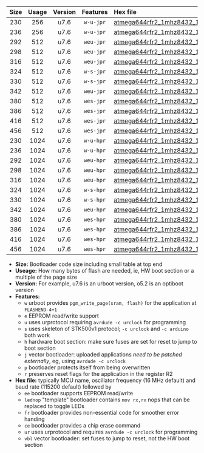 |Size|Usage|Version|Features|Hex file|
|:-:|:-:|:-:|:-:|:--|
|230|256|u7.6|`w-u-jpr`|[atmega644rfr2_1mhz8432_115200bps_ur_vbl.hex](https://raw.githubusercontent.com/stefanrueger/urboot/main//atmega644rfr2_1mhz8432_115200bps_ur_vbl.hex)|
|236|256|u7.6|`w-u-jpr`|[atmega644rfr2_1mhz8432_115200bps_lednop_ur_vbl.hex](https://raw.githubusercontent.com/stefanrueger/urboot/main//atmega644rfr2_1mhz8432_115200bps_lednop_ur_vbl.hex)|
|292|512|u7.6|`weu-jpr`|[atmega644rfr2_1mhz8432_115200bps_ee_ur_vbl.hex](https://raw.githubusercontent.com/stefanrueger/urboot/main//atmega644rfr2_1mhz8432_115200bps_ee_ur_vbl.hex)|
|298|512|u7.6|`weu-jpr`|[atmega644rfr2_1mhz8432_115200bps_ee_lednop_ur_vbl.hex](https://raw.githubusercontent.com/stefanrueger/urboot/main//atmega644rfr2_1mhz8432_115200bps_ee_lednop_ur_vbl.hex)|
|316|512|u7.6|`weu-jpr`|[atmega644rfr2_1mhz8432_115200bps_ee_lednop_fr_ur_vbl.hex](https://raw.githubusercontent.com/stefanrueger/urboot/main//atmega644rfr2_1mhz8432_115200bps_ee_lednop_fr_ur_vbl.hex)|
|324|512|u7.6|`w-s-jpr`|[atmega644rfr2_1mhz8432_115200bps_vbl.hex](https://raw.githubusercontent.com/stefanrueger/urboot/main//atmega644rfr2_1mhz8432_115200bps_vbl.hex)|
|330|512|u7.6|`w-s-jpr`|[atmega644rfr2_1mhz8432_115200bps_lednop_vbl.hex](https://raw.githubusercontent.com/stefanrueger/urboot/main//atmega644rfr2_1mhz8432_115200bps_lednop_vbl.hex)|
|342|512|u7.6|`weu-jpr`|[atmega644rfr2_1mhz8432_115200bps_ee_lednop_fr_ce_ur_vbl.hex](https://raw.githubusercontent.com/stefanrueger/urboot/main//atmega644rfr2_1mhz8432_115200bps_ee_lednop_fr_ce_ur_vbl.hex)|
|380|512|u7.6|`wes-jpr`|[atmega644rfr2_1mhz8432_115200bps_ee_vbl.hex](https://raw.githubusercontent.com/stefanrueger/urboot/main//atmega644rfr2_1mhz8432_115200bps_ee_vbl.hex)|
|386|512|u7.6|`wes-jpr`|[atmega644rfr2_1mhz8432_115200bps_ee_lednop_vbl.hex](https://raw.githubusercontent.com/stefanrueger/urboot/main//atmega644rfr2_1mhz8432_115200bps_ee_lednop_vbl.hex)|
|416|512|u7.6|`wes-jpr`|[atmega644rfr2_1mhz8432_115200bps_ee_lednop_fr_vbl.hex](https://raw.githubusercontent.com/stefanrueger/urboot/main//atmega644rfr2_1mhz8432_115200bps_ee_lednop_fr_vbl.hex)|
|456|512|u7.6|`wes-jpr`|[atmega644rfr2_1mhz8432_115200bps_ee_lednop_fr_ce_vbl.hex](https://raw.githubusercontent.com/stefanrueger/urboot/main//atmega644rfr2_1mhz8432_115200bps_ee_lednop_fr_ce_vbl.hex)|
|230|1024|u7.6|`w-u-hpr`|[atmega644rfr2_1mhz8432_115200bps_ur.hex](https://raw.githubusercontent.com/stefanrueger/urboot/main//atmega644rfr2_1mhz8432_115200bps_ur.hex)|
|236|1024|u7.6|`w-u-hpr`|[atmega644rfr2_1mhz8432_115200bps_lednop_ur.hex](https://raw.githubusercontent.com/stefanrueger/urboot/main//atmega644rfr2_1mhz8432_115200bps_lednop_ur.hex)|
|292|1024|u7.6|`weu-hpr`|[atmega644rfr2_1mhz8432_115200bps_ee_ur.hex](https://raw.githubusercontent.com/stefanrueger/urboot/main//atmega644rfr2_1mhz8432_115200bps_ee_ur.hex)|
|298|1024|u7.6|`weu-hpr`|[atmega644rfr2_1mhz8432_115200bps_ee_lednop_ur.hex](https://raw.githubusercontent.com/stefanrueger/urboot/main//atmega644rfr2_1mhz8432_115200bps_ee_lednop_ur.hex)|
|316|1024|u7.6|`weu-hpr`|[atmega644rfr2_1mhz8432_115200bps_ee_lednop_fr_ur.hex](https://raw.githubusercontent.com/stefanrueger/urboot/main//atmega644rfr2_1mhz8432_115200bps_ee_lednop_fr_ur.hex)|
|324|1024|u7.6|`w-s-hpr`|[atmega644rfr2_1mhz8432_115200bps.hex](https://raw.githubusercontent.com/stefanrueger/urboot/main//atmega644rfr2_1mhz8432_115200bps.hex)|
|330|1024|u7.6|`w-s-hpr`|[atmega644rfr2_1mhz8432_115200bps_lednop.hex](https://raw.githubusercontent.com/stefanrueger/urboot/main//atmega644rfr2_1mhz8432_115200bps_lednop.hex)|
|342|1024|u7.6|`weu-hpr`|[atmega644rfr2_1mhz8432_115200bps_ee_lednop_fr_ce_ur.hex](https://raw.githubusercontent.com/stefanrueger/urboot/main//atmega644rfr2_1mhz8432_115200bps_ee_lednop_fr_ce_ur.hex)|
|380|1024|u7.6|`wes-hpr`|[atmega644rfr2_1mhz8432_115200bps_ee.hex](https://raw.githubusercontent.com/stefanrueger/urboot/main//atmega644rfr2_1mhz8432_115200bps_ee.hex)|
|386|1024|u7.6|`wes-hpr`|[atmega644rfr2_1mhz8432_115200bps_ee_lednop.hex](https://raw.githubusercontent.com/stefanrueger/urboot/main//atmega644rfr2_1mhz8432_115200bps_ee_lednop.hex)|
|416|1024|u7.6|`wes-hpr`|[atmega644rfr2_1mhz8432_115200bps_ee_lednop_fr.hex](https://raw.githubusercontent.com/stefanrueger/urboot/main//atmega644rfr2_1mhz8432_115200bps_ee_lednop_fr.hex)|
|456|1024|u7.6|`wes-hpr`|[atmega644rfr2_1mhz8432_115200bps_ee_lednop_fr_ce.hex](https://raw.githubusercontent.com/stefanrueger/urboot/main//atmega644rfr2_1mhz8432_115200bps_ee_lednop_fr_ce.hex)|

- **Size:** Bootloader code size including small table at top end
- **Useage:** How many bytes of flash are needed, ie, HW boot section or a multiple of the page size
- **Version:** For example, u7.6 is an urboot version, o5.2 is an optiboot version
- **Features:**
  + `w` urboot provides `pgm_write_page(sram, flash)` for the application at `FLASHEND-4+1`
  + `e` EEPROM read/write support
  + `u` uses urprotocol requiring `avrdude -c urclock` for programming
  + `s` uses skeleton of STK500v1 protocol; `-c urclock` and `-c arduino` both work
  + `h` hardware boot section: make sure fuses are set for reset to jump to boot section
  + `j` vector bootloader: uploaded applications *need to be patched externally*, eg, using `avrdude -c urclock`
  + `p` bootloader protects itself from being overwritten
  + `r` preserves reset flags for the application in the register R2
- **Hex file:** typically MCU name, oscillator frequency (16 MHz default) and baud rate (115200 default) followed by
  + `ee` bootloader supports EEPROM read/write
  + `lednop` "template" bootloader contains `mov rx,rx` nops that can be replaced to toggle LEDs
  + `fr` bootloader provides non-essential code for smoother error handing
  + `ce` bootloader provides a chip erase command
  + `ur` uses urprotocol and requires `avrdude -c urclock` for programming
  + `vbl` vector bootloader: set fuses to jump to reset, not the HW boot section
